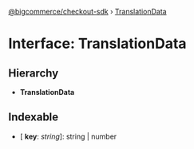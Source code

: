 [@bigcommerce/checkout-sdk](../README.md) › [TranslationData](translationdata.md)

# Interface: TranslationData

## Hierarchy

* **TranslationData**

## Indexable

* \[ **key**: *string*\]: string | number

